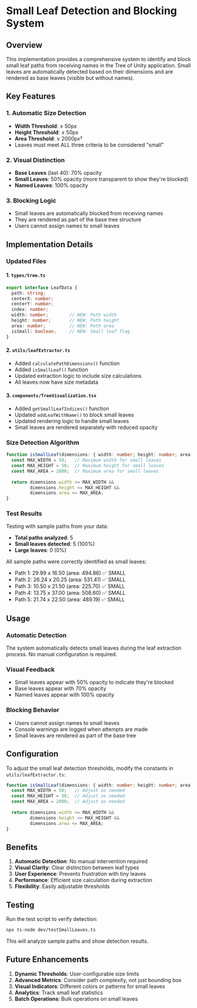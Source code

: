 # Small Leaf Detection and Blocking System

## Overview

This implementation provides a comprehensive system to identify and block small leaf paths from receiving names in the Tree of Unity application. Small leaves are automatically detected based on their dimensions and are rendered as base leaves (visible but without names).

## Key Features

### 1. Automatic Size Detection
- **Width Threshold**: ≤ 50px
- **Height Threshold**: ≤ 50px  
- **Area Threshold**: ≤ 2000px²
- Leaves must meet ALL three criteria to be considered "small"

### 2. Visual Distinction
- **Base Leaves** (last 40): 70% opacity
- **Small Leaves**: 50% opacity (more transparent to show they're blocked)
- **Named Leaves**: 100% opacity

### 3. Blocking Logic
- Small leaves are automatically blocked from receiving names
- They are rendered as part of the base tree structure
- Users cannot assign names to small leaves

## Implementation Details

### Updated Files

#### 1. `types/tree.ts`
```typescript
export interface LeafData {
  path: string;
  centerX: number;
  centerY: number;
  index: number;
  width: number;        // NEW: Path width
  height: number;       // NEW: Path height  
  area: number;         // NEW: Path area
  isSmall: boolean;     // NEW: Small leaf flag
}
```

#### 2. `utils/leafExtractor.ts`
- Added `calculatePathDimensions()` function
- Added `isSmallLeaf()` function
- Updated extraction logic to include size calculations
- All leaves now have size metadata

#### 3. `components/TreeVisualization.tsx`
- Added `getSmallLeafIndices()` function
- Updated `addLeafWithName()` to block small leaves
- Updated rendering logic to handle small leaves
- Small leaves are rendered separately with reduced opacity

### Size Detection Algorithm

```typescript
function isSmallLeaf(dimensions: { width: number; height: number; area: number }): boolean {
  const MAX_WIDTH = 50;   // Maximum width for small leaves
  const MAX_HEIGHT = 50;  // Maximum height for small leaves
  const MAX_AREA = 2000;  // Maximum area for small leaves
  
  return dimensions.width <= MAX_WIDTH && 
         dimensions.height <= MAX_HEIGHT && 
         dimensions.area <= MAX_AREA;
}
```

### Test Results

Testing with sample paths from your data:
- **Total paths analyzed**: 5
- **Small leaves detected**: 5 (100%)
- **Large leaves**: 0 (0%)

All sample paths were correctly identified as small leaves:
- Path 1: 29.99 x 16.50 (area: 494.86) ✅ SMALL
- Path 2: 26.24 x 20.25 (area: 531.41) ✅ SMALL  
- Path 3: 10.50 x 21.50 (area: 225.70) ✅ SMALL
- Path 4: 13.75 x 37.00 (area: 508.60) ✅ SMALL
- Path 5: 21.74 x 22.50 (area: 489.19) ✅ SMALL

## Usage

### Automatic Detection
The system automatically detects small leaves during the leaf extraction process. No manual configuration is required.

### Visual Feedback
- Small leaves appear with 50% opacity to indicate they're blocked
- Base leaves appear with 70% opacity
- Named leaves appear with 100% opacity

### Blocking Behavior
- Users cannot assign names to small leaves
- Console warnings are logged when attempts are made
- Small leaves are rendered as part of the base tree

## Configuration

To adjust the small leaf detection thresholds, modify the constants in `utils/leafExtractor.ts`:

```typescript
function isSmallLeaf(dimensions: { width: number; height: number; area: number }): boolean {
  const MAX_WIDTH = 50;   // Adjust as needed
  const MAX_HEIGHT = 50;  // Adjust as needed
  const MAX_AREA = 2000;  // Adjust as needed
  
  return dimensions.width <= MAX_WIDTH && 
         dimensions.height <= MAX_HEIGHT && 
         dimensions.area <= MAX_AREA;
}
```

## Benefits

1. **Automatic Detection**: No manual intervention required
2. **Visual Clarity**: Clear distinction between leaf types
3. **User Experience**: Prevents frustration with tiny leaves
4. **Performance**: Efficient size calculation during extraction
5. **Flexibility**: Easily adjustable thresholds

## Testing

Run the test script to verify detection:
```bash
npx ts-node dev/testSmallLeaves.ts
```

This will analyze sample paths and show detection results.

## Future Enhancements

1. **Dynamic Thresholds**: User-configurable size limits
2. **Advanced Metrics**: Consider path complexity, not just bounding box
3. **Visual Indicators**: Different colors or patterns for small leaves
4. **Analytics**: Track small leaf statistics
5. **Batch Operations**: Bulk operations on small leaves
